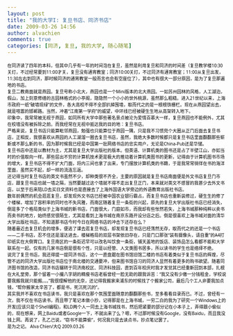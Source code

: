 ```yaml
---
layout: post
title: "我的大学I: 复旦书店、同济书店"
date: 2009-03-26 14:56
author: alvachien
comments: true
categories: [同济, 复旦, 我的大学, 随心随笔]
---
```

<div id="bp-5CD1AA99D25FD840_493-content">
<div><span style="color: #000000;"><span style="font-family: Segoe UI;"><span style="font-size: x-small;">在同济读了四年的本科，但其中几乎有一年的时间泡在复旦，虽然是利用复旦和同济的时间差（复旦教学楼10:30关灯，不过经常要到11:00才关，复旦没有通宵教室；同济10:00关灯，不过同济有通宵教室；11:00从复旦出发，11:30左右到同济，那时候同济的通宵教室一般而言也会有空座位了），其中也有很大一部分原因，是为了复旦那遍地的书店。</span></span></span></div>
<div><span style="color: #000000;"></span> </div>
<div><span style="color: #000000;"></span><span style="color: #000000;"><span style="font-family: Segoe UI;"><span style="font-size: x-small;">复旦二教南面就是燕园。复旦号称小北大，燕园也是一个Mini版本的北大燕园。一如苏州园林的风格，人工湖泊，假山，加上刻意修缮的古园林格式的小亭阁，隐隐然一个小小的世外桃源，虽然那么粗糙。进入21世纪以来，上海市政府一纸“破墙现绿”的文件，各大高校不得不全部扒掉围墙，取而代之的是一根根铁栅栏。现在从燕园望出去，就是喧嚣的邯郸路。当然，冲着“江南第一学府”的威望，中环线已经被硬生生地从高架转入地下。</span></span></span></div>
<div><span style="color: #000000;"></span> </div>
<div><span style="font-family: Segoe UI; color: #000000; font-size: x-small;">印象中，我常常被无视于燕园，如同所有大学中那些著名景点被沦为爱情百慕大一样，复旦燕园也不能例外，尤其在校墙没有被拆除之前。而我经常在无视中抵达我的目的地：复旦书店。</span></div>
<div> </div>
<div><span style="color: #000000;"><span style="font-family: Segoe UI;"><span style="font-size: x-small;">严格来说，复旦书店只能算毗邻燕园，勉强也只能算位于燕园一隅，只是我不习惯兜个大圈从正门后面去复旦书店，正相反，我很喜欢从燕园的人工湖溜一圈去复旦书店，虽然，我绝大多数时候都只是复旦书店里面翻翻那些崭新或不那么新的书，因为那时候我已经是中国第一批网络书店的忠实用户，无论是China-Pub还是华储。</span></span></span></div>
<div><span style="color: #000000;"></span> </div>
<div><span style="font-family: Segoe UI; color: #000000; font-size: x-small;">复旦书店中还是以教材为主，尤其是复旦大学出版社的版本。但英语、计算机类的图书还是占了半壁江山，亦如当时的价值取向一样。那些层出不穷的计算机技术更是极大的推动着计算机类图书的更新，记得由于计算机图书市场的增大，复旦书店不得不扩大门面，将内三间也拿了出来，专门摆放计算机类的书籍，于是我常常徜徉在书的海洋里面，虽然买不起，却一样的流连忘返。</span></div>
<div> </div>
<div><span style="color: #000000;"><span style="font-family: Segoe UI;"><span style="font-size: x-small;">还记得当时复旦书店的英文书虽然不少，却种类很不齐全，主要的原因就是复旦书店南面便是外文书店复旦门市店，跟复旦书店也就一墙之隔，当然要越过这个墙就不得不走出复旦正门，本来就对英文不感冒的我甚少去外文书店，以至于后来陪LD去买日文资料也是直接去了上海外国语大学旁边的外语教育出版社书店。</span></span></span></div>
<div><span style="color: #000000;"></span> </div>
<div><span style="font-family: Segoe UI; color: #000000; font-size: x-small;">数年前偶然的机会逛逛复旦，却发现外文书店已经被中国农业银行霸占，而复旦书店也重新装修过，硬生生的修了个楼梯，增加了容积率的同时也不失风雅，而南区随着复旦一条街的兴起，原先的复旦大学出版社书店已经消失，倒是多了个格局类似于上海书城的新书店，门面很大，门庭如市，而我却有些怅然若失，上海书城那种纯粹以卖书而卖书的地方，始终感觉很陌生，尤其是看到上海书城在南京东路开设分店之后。倒是很喜欢上海书城对面的清华大学出版社书店，不知道那书店今时今日在网络书店的冲击下还存在么？</span></div>
<div> </div>
<div><span style="color: #000000;"><span style="font-family: Segoe UI;"><span style="font-size: x-small;">随着最近去复旦机会的增多，便逃了课去逛复旦书店，却发现复旦书店已经荡然无存，取而代之的还是一个书店——二手书店，忍不住还是溜达进去，楼梯格局的双层书架依旧存在，只是门口那张“装有摄像头，请自重”的A4打印纸实在大倒胃口。复旦南区的一条街迟早可以改名叫饮食一条街，铺天盖地的饭店、装饰品怎么看都不能和大学联系在一起。仅有的几家书店倒是很有个性，只是以经管、人文类图书居多，所以读书的学生也是络绎不绝。</span></span></span></div>
<div><span style="color: #000000;"></span> </div>
<div><span style="font-family: Segoe UI; color: #000000; font-size: x-small;">说完了复旦书店，我还得提一提同济书店，这个一直盘踞在图书馆旧馆二楼的书店有着类似于复旦书店的辉煌，尽管不远的同济大学出版社书店位于南北楼的交通要冲，但来图书馆自习的同济人显然有着更多的购书欲望。随着同济图书馆的改造，同济书店辗转于同济南校区、同济科技园，直到百年校庆时我才发觉其已经重新回到本部，扎根在大礼堂旁，那个留着一小撮八字胡的精瘦书店老板曾经一脸无助的跟我诉苦：“我又没有少缴一分钱租金，学校说要我搬我就只能搬。。。”我很理解他的无奈，还记得我搬家来浦东的时候找了个搬家公司，最后几个工人非要我加点钱，“帮你搬家太辛苦了，都是书，死沉死沉的”。</span></div>
<div> </div>
<div><span style="color: #000000;"><span style="font-family: Segoe UI;"><span style="font-size: x-small;">其实我并不喜欢在书店读书，我只是喜欢在那个氛围里面随意的翻翻那些书，至多看看目录而已。不过，曾经有一次，我不仅在书店读书，而且带了笔记本做小抄，记得那是在上海书城，一穷二白的我为了研究一个Windows上的开发(应该只是个Shell编程)，和LD两个人一同去上海书城找书，然后把紧要的部分记在小本子上，弄得跟小偷似的，现在想来，网上Baidu或者Google一下，不就出来了么？嗯，不过那时候没有Google，没有Baidu，而且我没钱上网。再说了，孔乙己说，“窃书不能算偷”，何况我只是去读点书，抄点笔记罢了。</span></span></span></div>
<div><span style="font-size: x-small;"> </span></div>
<div><span style="color: #000000;"><span style="font-family: Segoe UI; font-size: x-small;">是为之记。
Alva Chien/大Q
2009.03.26</span></span></div>
</div>

